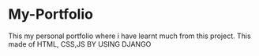 # My-Portfolio
This my personal portfolio where i have learnt much from this project.
This made of HTML, CSS,JS BY USING DJANGO
